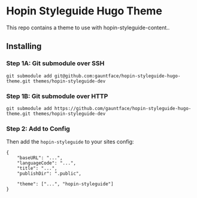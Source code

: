 # Hopin Styleguide Hugo Theme

This repo contains a theme to use with hopin-styleguide-content..

## Installing

### Step 1A: Git submodule over SSH

```
git submodule add git@github.com:gauntface/hopin-styleguide-hugo-theme.git themes/hopin-styleguide-dev
```

### Step 1B: Git submodule over HTTP

```
git submodule add https://github.com/gauntface/hopin-styleguide-hugo-theme.git themes/hopin-styleguide-dev
```

### Step 2: Add to Config

Then add the `hopin-styleguide` to your sites config:

```
{
    "baseURL": "...",
    "languageCode": "...",
    "title": "...",
    "publishDir": ".public",

    "theme": ["...", "hopin-styleguide"]
}
```